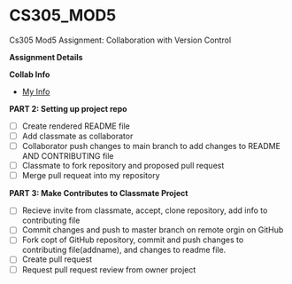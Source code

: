 # CS305_MOD5
Cs305 Mod5 Assignment: Collaboration with Version Control

**Assignment Details**

**Collab Info**
  * [My Info](https://github.com/quasont1337/CS305_MOD5) 

**PART 2: Setting up project repo**
  - [ ] Create rendered README file
  - [ ] Add classmate as collaborator
  - [ ] Collaborator push changes to main branch to add changes to README AND CONTRIBUTING file
  - [ ] Classmate to fork repository and proposed pull request 
  - [ ] Merge pull requeat into my repository

**PART 3: Make Contributes to Classmate Project**
  - [ ] Recieve invite from classmate, accept, clone repository, add info to contributing file
  - [ ] Commit changes and push to master branch on remote orgin on GitHub
  - [ ] Fork copt of GitHub repository, commit and push changes to contributing file(addname), and changes to readme file.
  - [ ] Create pull request
  - [ ] Request pull request review from owner project
